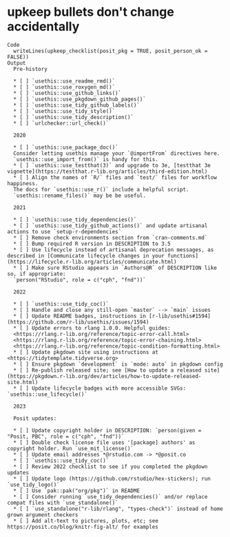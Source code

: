 # upkeep bullets don't change accidentally

    Code
      writeLines(upkeep_checklist(posit_pkg = TRUE, posit_person_ok = FALSE))
    Output
      Pre-history
      
      * [ ] `usethis::use_readme_rmd()`
      * [ ] `usethis::use_roxygen_md()`
      * [ ] `usethis::use_github_links()`
      * [ ] `usethis::use_pkgdown_github_pages()`
      * [ ] `usethis::use_tidy_github_labels()`
      * [ ] `usethis::use_tidy_style()`
      * [ ] `usethis::use_tidy_description()`
      * [ ] `urlchecker::url_check()`
      
      2020
      
      * [ ] `usethis::use_package_doc()`
      Consider letting usethis manage your `@importFrom` directives here.
      `usethis::use_import_from()` is handy for this.
      * [ ] `usethis::use_testthat(3)` and upgrade to 3e, [testthat 3e vignette](https://testthat.r-lib.org/articles/third-edition.html)
      * [ ] Align the names of `R/` files and `test/` files for workflow happiness.
      The docs for `usethis::use_r()` include a helpful script.
      `usethis::rename_files()` may be be useful.
      
      2021
      
      * [ ] `usethis::use_tidy_dependencies()`
      * [ ] `usethis::use_tidy_github_actions()` and update artisanal actions to use `setup-r-dependencies`
      * [ ] Remove check environments section from `cran-comments.md`
      * [ ] Bump required R version in DESCRIPTION to 3.5
      * [ ] Use lifecycle instead of artisanal deprecation messages, as described in [Communicate lifecycle changes in your functions](https://lifecycle.r-lib.org/articles/communicate.html)
      * [ ] Make sure RStudio appears in `Authors@R` of DESCRIPTION like so, if appropriate:
      `person("RStudio", role = c("cph", "fnd"))`
      
      2022
      
      * [ ] `usethis::use_tidy_coc()`
      * [ ] Handle and close any still-open `master` --> `main` issues
      * [ ] Update README badges, instructions in [r-lib/usethis#1594](https://github.com/r-lib/usethis/issues/1594)
      * [ ] Update errors to rlang 1.0.0. Helpful guides:
      <https://rlang.r-lib.org/reference/topic-error-call.html>
      <https://rlang.r-lib.org/reference/topic-error-chaining.html>
      <https://rlang.r-lib.org/reference/topic-condition-formatting.html>
      * [ ] Update pkgdown site using instructions at <https://tidytemplate.tidyverse.org>
      * [ ] Ensure pkgdown `development` is `mode: auto` in pkgdown config
      * [ ] Re-publish released site; see [How to update a released site](https://pkgdown.r-lib.org/dev/articles/how-to-update-released-site.html)
      * [ ] Update lifecycle badges with more accessible SVGs: `usethis::use_lifecycle()`
      
      2023
      
      Posit updates:
      
      * [ ] Update copyright holder in DESCRIPTION: `person(given = "Posit, PBC", role = c("cph", "fnd"))`
      * [ ] Double check license file uses '[package] authors' as copyright holder. Run `use_mit_license()`
      * [ ] Update email addresses *@rstudio.com -> *@posit.co
      * [ ] `usethis::use_tidy_coc()`
      * [ ] Review 2022 checklist to see if you completed the pkgdown updates
      * [ ] Update logo (https://github.com/rstudio/hex-stickers); run `use_tidy_logo()`
      * [ ] Use `pak::pak("org/pkg")` in README
      * [ ] Consider running `use_tidy_dependencies()` and/or replace compat files with `use_standalone()`
      * [ ] `use_standalone("r-lib/rlang", "types-check")` instead of home grown argument checkers
      * [ ] Add alt-text to pictures, plots, etc; see https://posit.co/blog/knitr-fig-alt/ for examples
      

